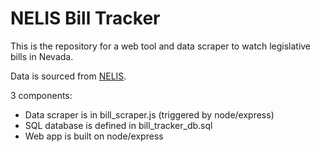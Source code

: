 # NELIS Bill Tracker

This is the repository for a web tool and data scraper to watch legislative bills in Nevada.

Data is sourced from [NELIS](https://www.leg.state.nv.us/App/NELIS/REL/81st2021).

3 components:
 - Data scraper is in bill_scraper.js (triggered by node/express)
 - SQL database is defined in bill_tracker_db.sql
 - Web app is built on node/express